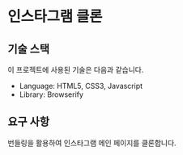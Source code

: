 # 인스타그램 클론

## **기술 스택**

이 프로젝트에 사용된 기술은 다음과 같습니다.

- Language: HTML5, CSS3, Javascript
- Library: Browserify

## 요구 사항

번들링을 활용하여 인스타그램 메인 페이지를 클론합니다.
